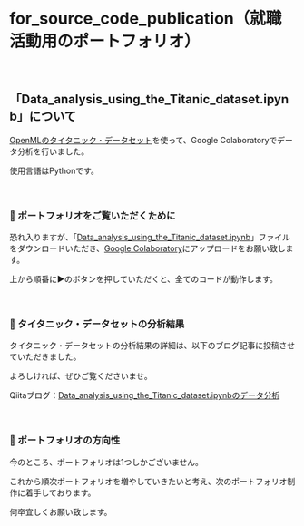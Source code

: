# for_source_code_publication（就職活動用のポートフォリオ）
　
## 「Data_analysis_using_the_Titanic_dataset.ipynb」について
[OpenMLのタイタニック・データセット](https://www.openml.org/search?type=data&sort=version&status=any&order=asc&exact_name=Titanic&id=40945)を使って、Google Colaboratoryでデータ分析を行いました。

使用言語はPythonです。

　　
### 🧊 ポートフォリオをご覧いただくために

恐れ入りますが、「[Data_analysis_using_the_Titanic_dataset.ipynb](https://github.com/poporon0/for_source_code_publication/blob/main/Data_analysis_using_the_Titanic_dataset.ipynb)」ファイルをダウンロードいただき、[Google Colaboratory](https://colab.research.google.com/?hl=ja)にアップロードをお願い致します。

上から順番に▶のボタンを押していただくと、全てのコードが動作します。

　　
### 🧊 タイタニック・データセットの分析結果

タイタニック・データセットの分析結果の詳細は、以下のブログ記事に投稿させていただきました。

よろしければ、ぜひご覧くださいませ。

Qiitaブログ：[Data_analysis_using_the_Titanic_dataset.ipynbのデータ分析](https://qiita.com/naoko_okada/items/0a7763e2e12ab1bb4a7a)

　　
### 🧊 ポートフォリオの方向性

今のところ、ポートフォリオは1つしかございません。

これから順次ポートフォリオを増やしていきたいと考え、次のポートフォリオ制作に着手しております。

何卒宜しくお願い致します。
